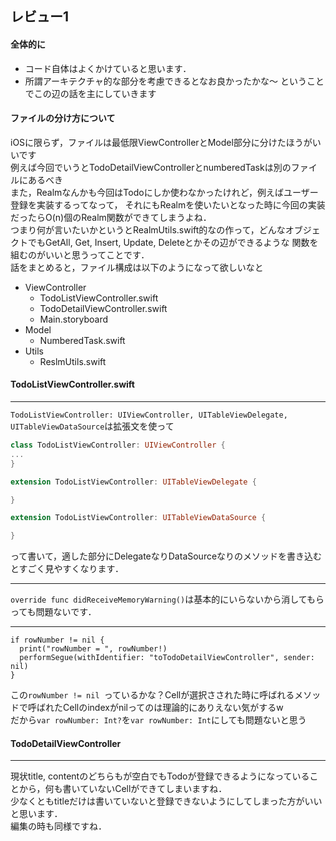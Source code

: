 ## レビュー1

#### 全体的に
- コード自体はよくかけていると思います．
- 所謂アーキテクチャ的な部分を考慮できるとなお良かったかな〜
ということでこの辺の話を主にしていきます

#### ファイルの分け方について
iOSに限らず，ファイルは最低限ViewControllerとModel部分に分けたほうがいいです   
例えば今回でいうとTodoDetailViewControllerとnumberedTaskは別のファイルにあるべき   
また，Realmなんかも今回はTodoにしか使わなかったけれど，例えばユーザー登録を実装するってなって，
それにもRealmを使いたいとなった時に今回の実装だったらO(n)個のRealm関数ができてしまうよね．   
つまり何が言いたいかというとRealmUtils.swift的なの作って，どんなオブジェクトでもGetAll, Get, Insert, Update, Deleteとかその辺ができるような
関数を組むのがいいと思うってことです．   
話をまとめると，ファイル構成は以下のようになって欲しいなと   
- ViewController
	- TodoListViewController.swift
	- TodoDetailViewController.swift
	- Main.storyboard
- Model
	- NumberedTask.swift
- Utils
  - ReslmUtils.swift

#### TodoListViewController.swift
---
`TodoListViewController: UIViewController, UITableViewDelegate, UITableViewDataSource`は拡張文を使って   
```swift
class TodoListViewController: UIViewController {
...
}

extension TodoListViewController: UITableViewDelegate {

}

extension TodoListViewController: UITableViewDataSource {

}
```   
って書いて，適した部分にDelegateなりDataSourceなりのメソッドを書き込むとすごく見やすくなります．   

---

`override func didReceiveMemoryWarning()`は基本的にいらないから消してもらっても問題ないです．   

---

```
if rowNumber != nil {
  print("rowNumber = ", rowNumber!)
  performSegue(withIdentifier: "toTodoDetailViewController", sender: nil)
}
```   
この`rowNumber != nil `っているかな？Cellが選択さされた時に呼ばれるメソッドで呼ばれたCellのindexがnilってのは理論的にありえない気がするw   
だから`var rowNumber: Int?`を`var rowNumber: Int`にしても問題ないと思う   

#### TodoDetailViewController
---

現状title, contentのどちらもが空白でもTodoが登録できるようになっていることから，何も書いていないCellができてしまいますね．   
少なくともtitleだけは書いていないと登録できないようにしてしまった方がいいと思います．   
編集の時も同様ですね．
